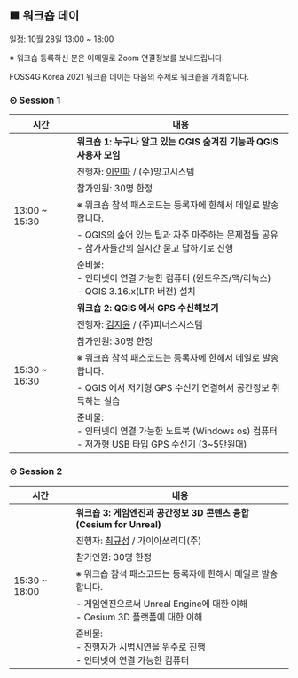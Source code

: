 ## ■ 워크숍 데이
일정: 10월 28일 13:00 ~ 18:00

※ 워크숍 등록하신 분은 이메일로 Zoom 연결정보를 보내드립니다.

FOSS4G Korea 2021 워크숍 데이는 다음의 주제로 워크숍을 개최합니다.

### ⊙ Session 1
<table>
  <thead>
    <tr>
      <th>시간</th>
      <th>내용</th>
    </tr>
  </thead>
  <tbody>
    <tr>
      <td rowspan=6>13:00 ~ 15:30</td>
      <td><b>워크숍 1: 누구나 알고 있는 QGIS 숨겨진 기능과 QGIS 사용자 모임</b></td>
    </tr>
    <tr>
      <td>진행자: <a href="mailto:mapplus@gmail.com">이민파</a> / (주)망고시스템</td>
    </tr>
    <tr>
      <td>참가인원: 30명 한정</td>
    </tr>
    <tr>
      <td>
        ※ 워크숍 참석 패스코드는 등록자에 한해서 메일로 발송합니다.
      </td>
    </tr>
    <tr>
      <td>
         - QGIS의 숨어 있는 팁과 자주 마주하는 문제점들 공유<br>
         - 참가자들간의 실시간 묻고 답하기로 진행
      </td>
    </tr>
    <tr>
      <td>준비물:<br>
        - 인터넷이 연결 가능한 컴퓨터 (윈도우즈/맥/리눅스)<br>
        - QGIS 3.16.x(LTR 버전) 설치
      </td>
    </tr>
    <tr>
      <td rowspan=6>15:30 ~ 16:30</td>
      <td><b>워크숍 2: QGIS 에서 GPS 수신해보기</b></td>
    </tr>
    <tr>
      <td>진행자: <a href="mailto:aliasgis@gmail.com">김지윤</a> / (주)피너스시스템</td>
    </tr>
    <tr>
      <td>참가인원: 30명 한정</td>
    </tr>
    <tr>
      <td>
        ※ 워크숍 참석 패스코드는 등록자에 한해서 메일로 발송합니다.
      </td>
    </tr>
    <tr>
      <td>
        - QGIS 에서 저기형 GPS 수신기 연결해서 공간정보 취득하는 실습
      </td>
    </tr>
    <tr>
      <td>준비물:<br>
        - 인터넷이 연결 가능한 노트북 (Windows os) 컴퓨터<br>
        - 저가형 USB 타입 GPS 수신기 (3~5만원대)
      </td>
    </tr>
  </tbody>
</table>

### ⊙ Session 2
<table>
  <thead>
    <tr>
      <th>시간</th>
      <th>내용</th>
    </tr>
  </thead>
  <tbody>
    <tr>
      <td rowspan=6>15:30 ~ 18:00</td>
      <td><b>워크숍 3: 게임엔진과 공간정보 3D 콘텐츠 융합(Cesium for Unreal)</b></td>
    </tr>
    <tr>
      <td>진행자: <a href="mailto:kschoi@gaia3d.com">최규성</a> / 가이아쓰리디(주)</td>
    </tr>
    <tr>
      <td>참가인원: 30명 한정</td>
    </tr>
    <tr>
      <td>
        ※ 워크숍 참석 패스코드는 등록자에 한해서 메일로 발송합니다.
      </td>
    </tr>
    <tr>
      <td>
        - 게임엔진으로써 Unreal Engine에 대한 이해<br>
        - Cesium 3D 플랫폼에 대한 이해
      </td>
    </tr>
    <tr>
      <td>준비물:<br>
        - 진행자가 시범시연을 위주로 진행<br>
        - 인터넷이 연결 가능한 컴퓨터
      </td>
    </tr>
  </tbody>
</table>
